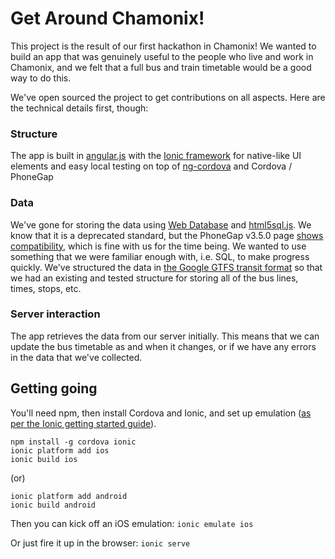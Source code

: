 # Get Around Chamonix!

This project is the result of our first hackathon in Chamonix!  We wanted to build an app that was genuinely useful to the people who live and work in Chamonix, and we felt that a full bus and train timetable would be a good way to do this.

We've open sourced the project to get contributions on all aspects.  Here are the technical details first, though:

### Structure

The app is built in [angular.js](https://angularjs.org/) with the [Ionic framework](http://ionicframework.com/) for native-like UI elements and easy local testing on top of [ng-cordova](http://ngcordova.com/) and Cordova / PhoneGap

### Data

We've gone for storing the data using [Web Database](http://dev.w3.org/html5/webdatabase/) and [html5sql.js](http://html5sql.com/).  We know that it is a deprecated standard, but the PhoneGap v3.5.0 page [shows compatibility](http://docs.phonegap.com/en/3.5.0/cordova_storage_storage.md.html#Storage), which is fine with us for the time being.  We wanted to use something that we were familiar enough with, i.e. SQL, to make progress quickly.  We've structured the data in [the Google GTFS transit format](https://developers.google.com/transit/gtfs/reference) so that we had an existing and tested structure for storing all of the bus lines, times, stops, etc.

### Server interaction

The app retrieves the data from our server initially.  This means that we can update the bus timetable as and when it changes, or if we have any errors in the data that we've collected.

## Getting going 

You'll need npm, then install Cordova and Ionic, and set up emulation ([as per the Ionic getting started guide](http://ionicframework.com/getting-started/)).

    npm install -g cordova ionic
    ionic platform add ios
    ionic build ios

(or)

    ionic platform add android
    ionic build android

 Then you can kick off an iOS emulation:  `ionic emulate ios`

 Or just fire it up in the browser: `ionic serve`
